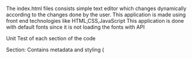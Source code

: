 The index.html files consists simple text editor which changes dynamically according to the changes done by the user.
This application is made using front end technologies like HTML,CSS,JavaScript
This application is done with default fonts since it is not loading the fonts with API

Unit Test of each section of the code

<head> Section:
Contains metadata and styling (<style> block) for the HTML document, defining how elements in the text editor will be displayed.

Font Controls (<div class="font-controls">):

Provides UI elements for selecting font family (<select id="fontFamily">), font weight (<select id="fontWeight">), and an italic checkbox (<input type="checkbox" id="italicCheckbox">).

Text Editor (<textarea id="editor">):

A textarea element where users can input and edit text. It has an id of editor for easy identification in JavaScript.
Button Container (<div class="button-container">):

Contains buttons (<button>) for saving (id="saveBtn") and resetting (id="resetBtn") the text editor content.
JavaScript (<script> block):

JavaScript Code (Inside <script> Block):



  // Function to set font styles on the editor
  function setEditorFontStyle(fontFamily, fontWeight, isItalic) {
    editor.style.fontFamily = fontFamily;
    editor.style.fontWeight = fontWeight;
    editor.style.fontStyle = isItalic ? 'italic' : 'normal';
  }

  // Event listener for font family selection change
  fontFamilySelector.addEventListener('change', function() {
    const selectedFamily = fontFamilySelector.value;
    const selectedWeight = fontWeightSelector.value;
    const selectedItalic = italicCheckbox.checked;

    // Get font variants based on selected family
    const fontVariants = getFontVariants(selectedFamily);

    // Find closest variant based on selected options
    let selectedVariant = { weight: selectedWeight, italic: selectedItalic };
    selectedVariant = findClosestVariant(fontVariants, selectedVariant);

    // Update font weight selector based on available variants
    updateFontWeightSelector(fontVariants);

    // Apply selected font style to the editor
    setEditorFontStyle(selectedFamily, selectedVariant.weight, selectedVariant.italic);
  });

  // Event listener for font weight selection change
  fontWeightSelector.addEventListener('change', function() {
    const selectedFamily = fontFamilySelector.value;
    const selectedWeight = fontWeightSelector.value;
    const selectedItalic = italicCheckbox.checked;

    const fontVariants = getFontVariants(selectedFamily);
    let selectedVariant = { weight: selectedWeight, italic: selectedItalic };
    selectedVariant = findClosestVariant(fontVariants, selectedVariant);

    setEditorFontStyle(selectedFamily, selectedVariant.weight, selectedVariant.italic);
  });

  // Event listener for italic checkbox change
  italicCheckbox.addEventListener('change', function() {
    const selectedFamily = fontFamilySelector.value;
    const selectedWeight = fontWeightSelector.value;
    const isItalic = italicCheckbox.checked;

    const fontVariants = getFontVariants(selectedFamily);
    let selectedVariant = { weight: selectedWeight, italic: isItalic };
    selectedVariant = findClosestVariant(fontVariants, selectedVariant);

    setEditorFontStyle(selectedFamily, selectedVariant.weight, selectedVariant.italic);
  });

  // Event listener for save button click
  saveBtn.addEventListener('click', function() {
    const textContent = editor.value;
    localStorage.setItem('textEditorContent', textContent);
    alert('Text saved!');
  });

  // Event listener for reset button click
  resetBtn.addEventListener('click', function() {
    editor.value = '';
    editor.style.fontFamily = '';
    editor.style.fontWeight = '';
    editor.style.fontStyle = 'normal';
    localStorage.removeItem('textEditorContent');
    alert('Text cleared!');
  });

  // Initialize editor content from local storage if available
  const savedContent = localStorage.getItem('textEditorContent');
  if (savedContent) {
    editor.value = savedContent;
  }
 

  // Function to find closest font variant based on selected options
  function findClosestVariant(variants, selectedVariant) {
    const selectedWeight = selectedVariant.weight;
    const selectedItalic = selectedVariant.italic || false;

    // Check if exact selected variant exists
    const selectedExists = variants.some(variant =>
      variant.weight === selectedWeight && variant.italic ===





